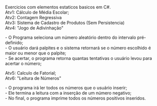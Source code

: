 Exercicios com elementos estaticos basicos em C#. <br>
Atv1: Cálculo de Média Escolar; <br>
Atv2: Contagem Regressiva <br>
Atv3: Sistema de Cadastro de Produtos (Sem Persistencia) <br>
Atv4: "Jogo de Adivinhação" <br>
 <p>  - O Programa seleciona um número aleatório dentro do intervalo pré-definido;  <br> 
    - O usuário dará palpites e o sistema retornará se o número escolhido é maior ou menor que o palpite; <br>
    - Se acertar, o programa retorna quantas tentativas o usuário levou para acertar o número; <br>
 </p>
Atv5: Calculo de Fatorial; <br>
Atv6: "Leitura de Números" <br>
  <p>  - O programa irá ler todos os números que o usuário inserir; <br>
    - Ele termina a leitura com a inserção de um número negativo; <br>
    - No final, o programa imprime todos os números positivos inseridos.
  </p>
